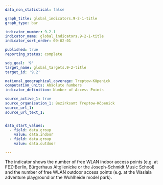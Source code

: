 ```yaml
---
data_non_statistical: false

graph_title: global_indicators.9-2-1-title
graph_type: bar

indicator_number: 9.2.1
indicator_name: global_indicators.9-2-1-title
indicator_sort_order: 09-02-01

published: true
reporting_status: complete

sdg_goal: '9'
target_name: global_targets.9-2-title
target_id: '9.2'

national_geographical_coverage: Treptow-Köpenick
computation_units: Absolute numbers
indicator_definition: Number of Access Points

source_active_1: true
source_organisation_1: Bezirksamt Treptow-Köpenick
source_url_1: 
source_url_text_1: 


data_start_values:
  - field: data.group
    value: data.indoor
  - field: data.group
    value: data.outdoor

---
```


The indicator shows the number of free WLAN indoor access points (e.g. at FEZ-Berlin, Bürgerhaus Altglienicke or the Joseph-Schmidt Music School) and the number of free WLAN outdoor access points (e.g. at the Waslala adventure playground or the Wuhlheide model park).
